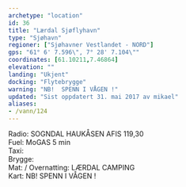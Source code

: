 ```yaml
---
archetype: "location"
id: 36
title: "Lærdal Sjøflyhavn"
type: "Sjøhavn"
regioner: ["Sjøhavner Vestlandet - NORD"]
gps: "61° 6' 7.596\", 7° 28' 7.104\""
coordinates: [61.10211,7.46864]
elevation: ""
landing: "Ukjent"
docking: "Flytebrygge"
warning: "NB!  SPENN I VÅGEN !"
updated: "Sist oppdatert 31. mai 2017 av mikael"
aliases:
- /vann/124
---
```


Radio:  SOGNDAL HAUKÅSEN AFIS 119,30\
Fuel:  MoGAS 5 min\
Taxi:\
Brygge:\
Mat: / Overnatting: LÆRDAL CAMPING\
 Kart: NB!  SPENN I VÅGEN !
